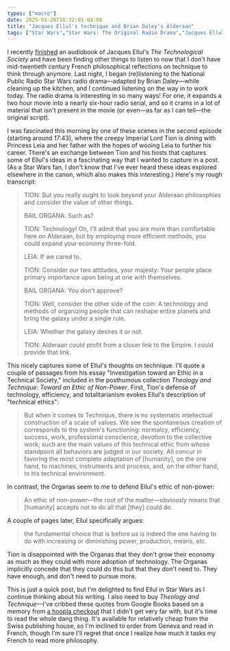 ```yaml
---
types: ["macro"]
date: 2025-03-28T10:32:03-04:00
title: "Jacques Ellul's technique and Brian Daley's Alderaan"
tags: ["Star Wars","Star Wars: The Original Radio Drama","Jacques Ellul","technique","The Technological Society","NPR","radio","Théologie et technique","degrowth","non-power"]
---
```

I recently [finished](https://spencergreenhalgh.com/work/2025-03-24-Ellul) an audiobook of Jacques Ellul's *The Technological Society* and have been finding other things to listen to now that I don't have mid-twentieth century French philosophical reflections on technique to think through anymore. Last night, I began (re)listening to the National Public Radio Star Wars radio drama—adapted by Brian Daley—while cleaning up the kitchen, and I continued listening on the way in to work today. The radio drama is interesting in so many ways! For one, it expands a two hour movie into a nearly six-hour radio serial, and so it crams in a lot of material that isn't present in the movie (or even—as far as I can tell—the original script). 

I was fascinated this morning by one of these scenes in the second episode (starting around 17:43), where the creepy Imperial Lord Tion is dining with Princess Leia and her father with the hopes of wooing Leia to further his career. There's an exchange between Tion and his hosts that captures some of Ellul's ideas in a fascinating way that I wanted to capture in a post. (As a Star Wars fan, I don't know that I've ever heard these ideas explored elsewhere in the canon, which also makes this interesting.) Here's my rough transcript:

> TION: But you really ought to look beyond your Alderaan philosophies and consider the value of other things.
> 
> BAIL ORGANA: Such as?
> 
> TION: Technology! Oh, I'll admit that you are more than comfortable here on Alderaan, but by employing more efficient methods, you could expand your economy three-fold.
> 
> LEIA: If we cared to.
> 
> TION: Consider our two attitudes, your majesty: Your people place primary importance upon being at one with themselves. 
>
> BAIL ORGANA: You don't approve?
> 
> TION: Well, consider the other side of the coin: A technology and methods of organizing people that can reshape entire planets and bring the galaxy under a single rule.
>
> LEIA: Whether the galaxy desires it or not.
>
> TION: Alderaan could profit from a closer link to the Empire. I could provide that link.

This nicely captures some of Ellul's thoughts on technique. I'll quote a couple of passages from his essay "Investigation toward an Ethic in a Technical Society," included in the posthumous collection *Theology and Technique: Toward an Ethic of Non-Power*. First, Tion's defense of technology, efficiency, and totalitarianism evokes Ellul's description of "technical ethics":

> But when it comes to Technique, there is no systematic intellectual construction of a scale of values. We see the spontaneous creation of corresponds to the system's functioning: normalcy, efficiency, success, work, professional conscience, devotion to the collective work; such are the main values of this technical ethic from whose standpoint all behaviors are judged in our society. All concur in favoring the most complete adaptation of [humanity], on the one hand, to machines, instruments and process, and, on the other hand, to his technical environment.

In contrast, the Organas seem to me to defend Ellul's ethic of non-power:

> An ethic of non-power—the root of the matter—obviously means that [humanity] accepts not to do all that [they] could do.

A couple of pages later, Ellul specifically argues:

> the fundamental choice that is before us is indeed the one having to do with increasing or diminishing power, production, means, etc. 

Tion is disappointed with the Organas that they don't grow their economy as much as they could with more adoption of technology. The Organas implicitly concede that they could do this but that they don't need to. They have enough, and don't need to pursue more.

This is just a quick post, but I'm delighted to find Ellul in Star Wars as I continue thinking about his writing. I also need to buy *Theology and Technique*—I've cribbed these quotes from Google Books based on a memory from [a hoopla checkout](https://spencergreenhalgh.com/myself/hoopla-and-other-apps/) that I didn't get very far with, but it's time to read the whole dang thing. It's available for relatively cheap from the Swiss publishing house, so I'm inclined to order from Geneva and read in French, though I'm sure I'll regret that once I realize how much it tasks my French to read more philosophy.